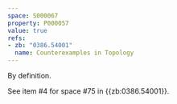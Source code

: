 ```yaml
---
space: S000067
property: P000057
value: true
refs:
- zb: "0386.54001"
  name: Counterexamples in Topology
---
```


By definition.

See item #4 for space #75 in {{zb:0386.54001}}.

